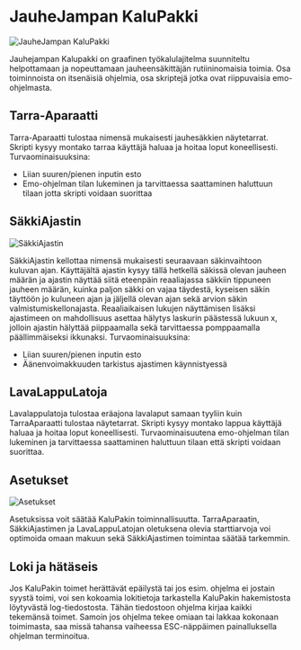 # JauheJampan KaluPakki

![JauheJampan KaluPakki](https://gdurl.com/EvOK)

Jauhejampan Kalupakki on graafinen työkalulajitelma suunniteltu helpottamaan ja nopeuttamaan jauheensäkittäjän rutiininomaisia toimia. Osa toiminnoista on itsenäisiä ohjelmia, osa skriptejä jotka ovat riippuvaisia emo-ohjelmasta.

## Tarra-Aparaatti

Tarra-Aparaatti tulostaa nimensä mukaisesti jauhesäkkien näytetarrat. Skripti kysyy montako tarraa käyttäjä haluaa ja hoitaa loput koneellisesti. Turvaominaisuuksina:
- Liian suuren/pienen inputin esto
- Emo-ohjelman tilan lukeminen ja tarvittaessa saattaminen haluttuun tilaan jotta skripti voidaan suorittaa

## SäkkiAjastin

![SäkkiAjastin](https://gdurl.com/tqaF)

SäkkiAjastin kellottaa nimensä mukaisesti seuraavaan säkinvaihtoon kuluvan ajan. Käyttäjältä ajastin kysyy tällä hetkellä säkissä olevan jauheen määrän ja ajastin näyttää siitä eteenpäin reaaliajassa säkkiin tippuneen jauheen määrän, kuinka paljon säkki on vajaa täydestä, kyseisen säkin täyttöön jo kuluneen ajan ja jäljellä olevan ajan sekä arvion säkin valmistumiskellonajasta. Reaaliaikaisen lukujen näyttämisen lisäksi ajastimeen on mahdollisuus asettaa hälytys laskurin päästessä lukuun x, jolloin ajastin hälyttää piippaamalla sekä tarvittaessa pomppaamalla päällimmäiseksi ikkunaksi. Turvaominaisuuksina:
- Liian suuren/pienen inputin esto
- Äänenvoimakkuuden tarkistus ajastimen käynnistyessä

## LavaLappuLatoja

Lavalappulatoja tulostaa eräajona lavalaput samaan tyyliin kuin TarraAparaatti tulostaa näytetarrat. Skripti kysyy montako lappua käyttäjä haluaa ja hoitaa loput koneellisesti. Turvaominaisuutena emo-ohjelman tilan lukeminen ja tarvittaessa saattaminen haluttuun tilaan että skripti voidaan suorittaa.

## Asetukset

![Asetukset](https://gdurl.com/y3bj)

Asetuksissa voit säätää KaluPakin toiminnallisuutta. TarraAparaatin, SäkkiAjastimen ja LavaLappuLatojan oletuksena olevia starttiarvoja voi optimoida omaan makuun sekä SäkkiAjastimen toimintaa säätää tarkemmin.

## Loki ja hätäseis

Jos KaluPakin toimet herättävät epäilystä tai jos esim. ohjelma ei jostain syystä toimi, voi sen kokoamia lokitietoja tarkastella KaluPakin hakemistosta löytyvästä log-tiedostosta. Tähän tiedostoon ohjelma kirjaa kaikki tekemänsä toimet. Samoin jos ohjelma tekee omiaan tai lakkaa kokonaan toimimasta, saa missä tahansa vaiheessa ESC-näppäimen painalluksella ohjelman terminoitua.
